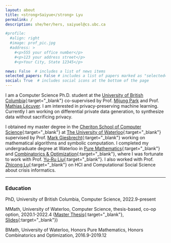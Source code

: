 ```yaml
---
layout: about
title: <strong>Saiyue</strong> Lyu  
permalink: /
description: she/her/hers, saiyuel@cs.ubc.ca

#profile:
  #align: right
  #image: prof_pic.jpg
  #address: >
    #<p>555 your office number</p>
    #<p>123 your address street</p>
    #<p>Your City, State 12345</p>

news: False  # includes a list of news items
selected_papers: False # includes a list of papers marked as "selected={true}"
social: True  # includes social icons at the bottom of the page
---
```


I am a Computer Science Ph.D. student at the [University of British Columbia](https://www.cs.ubc.ca/){:target="\_blank"} co-supervised by Prof. [Mijung Park](https://www.cs.ubc.ca/~mijungp/) and Prof. [Mathias Lécuyer](http://mathias.lecuyer.me/). I am interested in privacy-preserving machine learning. Currently I am working on differential private data generation, to synthesize data without sacrificing privacy.

I obtained my master degree in the [Cheriton School of Computer Science](https://www.cs.uwaterloo.ca){:target="\_blank"} at [The University of Waterloo](https://www.uwaterloo.ca){:target="\_blank"} supervised by Prof. [Mark Giesbrecht](https://cs.uwaterloo.ca/~mwg){:target="\_blank"} working on mathematical algorithms and symbolic computation. I completed my undergraduate degree at Waterloo in [Pure Mathematics](https://uwaterloo.ca/pure-mathematics/){:target="\_blank"} and [Combinatorics & Optimization](https://uwaterloo.ca/combinatorics-and-optimization/){:target="\_blank"}, where I was fortunate to work with Prof. [Yu-Ru Liu](https://uwaterloo.ca/scholar/yrliu){:target="\_blank"}. I also worked with Prof. [Zhicong Lu](http://www.cs.utoronto.ca/~luzhc/){:target="\_blank"} on HCI and Computational Social Science about crisis informatics.


- - -
### Education
<i class="fas fa-graduation-cap"></i> PhD, University of British Columbia, Computer Science, 2022.9-present

<i class="fas fa-graduation-cap"></i> MMath, University of Waterloo, Computer Science, thesis-based, co-op option, 2020.1-2022.4 ([Master Thesis](http://hdl.handle.net/10012/18243){:target="\_blank"}, [Slides](https://saiyuelyu.github.io/assets/pdf/SaiyueLyuThesisPre.pdf){:target="\_blank"})

<i class="fas fa-graduation-cap"></i> BMath, University of Waterloo, Honors Pure Mathematics, Honors Combinatorics and Optimization, 2016.9-2019.12
